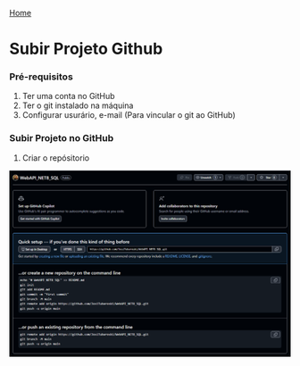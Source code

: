 
<div> 
<p><a href="https://github.com/JosiTubaroski/Development/blob/main/README.md">Home</a></p>
</div> 

# Subir Projeto Github

### Pré-requisitos

1. Ter uma conta no GitHub
2. Ter o git instalado na máquina
3. Configurar usurário, e-mail (Para vincular o git ao GitHub)

### Subir Projeto no GitHub

1. Criar o repósitorio

<img src="https://github.com/JosiTubaroski/Subir_Projeto_Github/blob/main/img/GitHub_Git.png"/>
